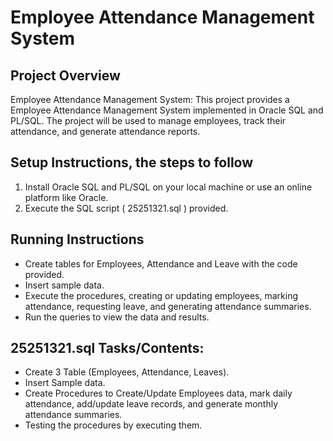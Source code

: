 # Employee Attendance Management System

## Project Overview

Employee Attendance Management System: This project provides a Employee Attendance Management System implemented in Oracle SQL and PL/SQL. The project will be used to manage employees, track their attendance, and generate attendance reports.

## Setup Instructions, the steps to follow

1. Install Oracle SQL and PL/SQL on your local machine or use an online platform like Oracle.
2. Execute the SQL script ( 25251321.sql ) provided.

## Running Instructions

- Create tables for Employees, Attendance and Leave with the code provided.
- Insert sample data.
- Execute the procedures, creating or updating employees, marking attendance, requesting leave, and generating attendance summaries.
- Run the queries to view the data and results.

## 25251321.sql Tasks/Contents:

- Create 3 Table (Employees, Attendance, Leaves).
- Insert Sample data.
- Create Procedures to Create/Update Employees data, mark daily attendance, add/update leave records, and generate monthly attendance summaries.
- Testing the procedures by executing them.
